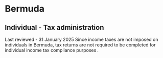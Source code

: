 # Bermuda
## Individual - Tax administration
Last reviewed - 31 January 2025
Since income taxes are not imposed on individuals in Bermuda, tax returns are not required to be completed for individual income tax compliance purposes _._

